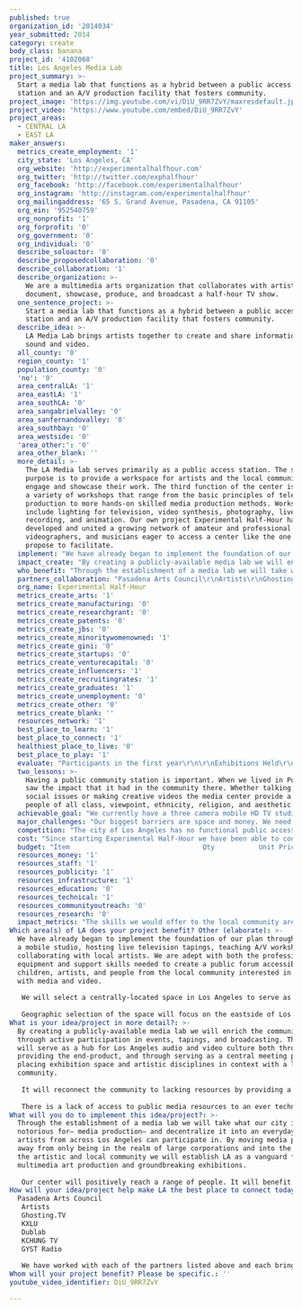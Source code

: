 ```yaml
---
published: true
organization_id: '2014034'
year_submitted: 2014
category: create
body_class: banana
project_id: '4102068'
title: Los Angeles Media Lab
project_summary: >-
  Start a media lab that functions as a hybrid between a public access TV
  station and an A/V production facility that fosters community.
project_image: 'https://img.youtube.com/vi/DiU_9RR7ZvY/maxresdefault.jpg'
project_video: 'https://www.youtube.com/embed/DiU_9RR7ZvY'
project_areas:
  - CENTRAL LA
  - EAST LA
maker_answers:
  metrics_create_employment: '1'
  city_state: 'Los Angeles, CA'
  org_website: 'http://experimentalhalfhour.com'
  org_twitter: 'http://twitter.com/exphalfhour'
  org_facebook: 'http://facebook.com/experimentalhalfhour'
  org_instagram: 'http://instagram.com/experimentalhalfhour'
  org_mailingaddress: '65 S. Grand Avenue, Pasadena, CA 91105'
  org_ein: '952540759'
  org_nonprofit: '1'
  org_forprofit: '0'
  org_government: '0'
  org_individual: '0'
  describe_soloactor: '0'
  describe_proposedcollaboration: '0'
  describe_collaboration: '1'
  describe_organization: >-
    We are a multimedia arts organization that collaborates with artists to
    document, showcase, produce, and broadcast a half-hour TV show.
  one_sentence_project: >-
    Start a media lab that functions as a hybrid between a public access TV
    station and an A/V production facility that fosters community.
  describe_idea: >-
    LA Media Lab brings artists together to create and share information through
    sound and video.
  all_county: '0'
  region_county: '1'
  population_county: '0'
  'no': '0'
  area_centralLA: '1'
  area_eastLA: '1'
  area_southLA: '0'
  area_sangabrielvalley: '0'
  area_sanfernandovalley: '0'
  area_southbay: '0'
  area_westside: '0'
  'area_other:': '0'
  area_other_blank: ''
  more_detail: >-
    The LA Media lab serves primarily as a public access station. The secondary
    purpose is to provide a workspace for artists and the local community to
    engage and showcase their work. The third function of the center is to host
    a variety of workshops that range from the basic principles of television
    production to more hands-on skilled media production methods. Workshops will
    include lighting for television, video synthesis, photography, live sound
    recording, and animation. Our own project Experimental Half-Hour has
    developed and united a growing network of amateur and professional artists,
    videographers, and musicians eager to access a center like the one we
    propose to facilitate.
  implement: "We have already began to implement the foundation of our plan through building a mobile studio, hosting live television tapings, teaching A/V workshops, and collaborating with local artists. We are adept with both the professional equipment and support skills needed to create a public forum accessible to children, artists, and people from the local community interested in working with media and video. \r\n\r\nWe will select a centrally-located space in Los Angeles to serve as a broadcast center.  Our  vision is to build two TV studios: one housing a traditional three-camera setup, which allows more complex tapings and visual effects. The other will be a smaller studio serving more intimate video tapings.  Several adjacent multi-use rooms will serve as classrooms for youth education and training for emerging and established professionals, with public workshops, and in-house artist studios and residencies.  Through the media lab’s outreach and workshops, community members will be trained in how to operate equipment and develop the audiovisual storytelling techniques necessary to realize their vision.\r\n\r\nGeographic selection of the space will focus on the eastside of Los Angeles, a region underserved with local resources, rich with cost-effective space, and located at a demographic cross-section.  Within our rental budget we can procure a space both proportionate to meet the needs of our facility and centrally accessible to the diverse communities we will serve."
  impact_create: "By creating a publicly-available media lab we will enrich the community through active participation in events, tapings, and broadcasting. The lab will serve as a hub for Los Angeles audio and video culture both through providing the end-product, and through serving as a central meeting point placing exhibition space and artistic disciplines in context with a larger community.\r\n\r\nIt will reconnect the community to lacking resources by providing a facility specialized to meet a number of activities.  Hosting residencies for guest artists will further aid in diversifying our growing creative community - allowing interaction with and exposure to working artists in Los Angeles as well as international artists working in alternative media. Giving the local community exposure to artists and resources has a myriad of beneficial social, cultural and economic effects. The center we propose to establish will enable local community members and children to gain valuable skills and resources to prepare them for a lifetime of creative work in digital media.  Additionally, our media lab would allow skilled artists to employ their professional training for use on a community level.\r\n\r\nThere is a lack of access to public media resources to an ever technological oriented culture that we hope to account for through our center.  Our media labs will fill a broad variety of needs: as a way for people to inform each other and express their specific voices about their local community needs; as a way for people to engage with their own community on a grassroots level; as a way to give marginalized voices in the community a sense of agency; and as a way for the community to produce work using professional media equipment that is otherwise out of range.  Our center will help to produce videos that community members want to share with the rest of LA."
  who_benefit: "Through the establishment of a media lab we will take what our city is notorious for— media production— and decentralize it into an everyday act artists from across Los Angeles can participate in.  By moving media production away from only being in the realm of large corporations and into the hands of the artistic and local community we will establish LA as a vanguard for multimedia art production and groundbreaking exhibitions.\r\n\r\nOur center will positively reach a range of people. It will benefit local artists through allowing access to video technology that is otherwise limited to institutions or commercial ventures.  It will provide a space for them to experiment with new ideas and work.  It will benefit community members curious to further their knowledge of video and digitized forms -  those interested to produce their own media, whether it’s a vlog, television show or video installation.  It will positively impact the local youth because it will offer an inspiring, exciting, and professional environment where one can be exposed to the infinite possibilities that video technologies and multimedia artists have to offer. "
  partners_collaboration: "Pasadena Arts Council\r\nArtists\r\nGhosting.TV\r\nKXLU\r\nDublab\r\nKCHUNG TV\r\nGYST Radio\r\n\r\nWe have worked with each of the partners listed above and each brings a unique element to the project through their individual strengths. The Pasadena Arts Council will serve as the fiscal sponsor for this project and is the current fiscal sponsor for Experimental Half-Hour. Ghosting.TV is LA’s premier monthly artist hang-out and screening series of cutting edge video art and animation.  Through the use of our media lab’s space they will be able to expand their reach to a growing audience and continue to host visiting artists to present their work.  Through our collaborations with DJs at LA based FM radio station KXLU, we look forward to having a more consolidated space to host events and remote broadcasts.  Dublab is a non-profit web radio collective that has been broadcasting independently since 1999. They curate shows and host video screenings - sharing a vision very much aligned to ours. A broader space for us would facilitate more productions for our collaboration[s] and would benefit not only the scope of their programming, but the local television and media platforms in LA.  For the UCLA Hammer Museum’s 2014 Made in L.A. biennial exhibition, KChung Radio launched its subsidiary television network KChung TV and hired Experimental Half-Hour as video technical producers to help realize their project. We loaned them our mobile studio system and trained KChung volunteers to use the equipment so they could produce their own series of variety shows. GYST Ink is an artist-run company providing information, technology and solutions created by artists for artists. GYST would be able to use the video technologies to broaden their journalistic coverage of the arts community. \r\n"
  org_name: Experimental Half-Hour
  metrics_create_arts: '1'
  metrics_create_manufacturing: '0'
  metrics_create_researchgrant: '0'
  metrics_create_patents: '0'
  metrics_create_jbs: '0'
  metrics_create_minoritywomenowned: '1'
  metrics_create_gini: '0'
  metrics_create_startups: '0'
  metrics_create_venturecapital: '0'
  metrics_create_influencers: '1'
  metrics_create_recruitingrates: '1'
  metrics_create_graduates: '1'
  metrics_create_unemployment: '0'
  metrics_create_other: '0'
  metrics_create_blank: ''
  resources_network: '1'
  best_place_to_learn: '1'
  best_place_to_connect: '1'
  healthiest_place_to_live: '0'
  best_place_to_play: '1'
  evaluate: "Participants in the first year\r\n\r\nExhibitions Held\r\n\r\nMeasurable press from events and exhibitions\r\n"
  two_lessons: >-
    Having a public community station is important. When we lived in Portland we
    saw the impact that it had in the community there. Whether talking about
    social issues or making creative videos the media center provide a hub for
    people of all class, viewpoint, ethnicity, religion, and aesthetic. 
  achievable_goal: "We currently have a three camera mobile HD TV studio, however we lack a permanent home and studio to be based out of. With the monetary support from the LA 2050 Goals grant we will be able to secure a location immediately, build out the space, and start planning the public programming for the year. The project is fully achievable once a space is leased. Half of the equipment has been purchased and we have several community organizations on-board to contribute to the initial startup of the facility. \r\n"
  major_challenges: "Our biggest barriers are space and money. We need funding to rent and outfit a space to better serve the community. In order to account for our lack of a consolidated space, we’ve had to host events in site specific places. While this has been good, we think that a permanent space would allow us a broader range of programming as well as allowing us to be able to realize our specific vision. We’ve been able to hold fundraisers for past projects and events. This space would allow some leeway to focus on fundraising efforts because so far we have been dealing with finding a space as well as fundraising. \r\n"
  competition: "The city of Los Angeles has no functional public access studio station that serves the broader Los Angeles community. We are the only organization that is proposing a free and public access television and artist run media lab that will be available for all ages (adults and children).\r\n\r\nThe organizations that we work with - while not doing the exact work that we are doing,  nonetheless support our vision and want to contribute to our work. With a consolidated space, we will be able to include the resources and experience that they offer. Our vision is unique, but it also includes other groups working in media, radio and art. We are the only organization that is working with this type of media plan. We feel that we are serving the community in a way that is important and is not currently being fostered.\r\n\r\nExperimental Half-Hour was started as a platform to engage and broadcast local and international musicians, performance artists, dancers, and comedians. The half-hour episodes provide a record of contemporary performing arts and video culture. Conceptual collaboration is stimulated by access to a broad range of new and old technologies ranging from live video broadcasting to glitch-based homemade video effects “stomp” boxes. We want to create a collaborative environment that stimulates unexpected, pleasant surprises. Experiences that that bring artists and the community together.  "
  cost: "Since starting Experimental Half-Hour we have been able to continue our programming with little to no money. Mostly it has been a volunteer run grassroots organization that is passionate about television and media. With the $100,000 we will secure the basic costs to run the facility. This will allow us to start right away with planning our public programming, events, and workshops.  \r\n\r\nIn the mean time we will continue our outreach for funding to secure the future of the media lab through additional grants and tax-deductible donations of equipment and money. "
  budget: "Item                                 Qty           Unit Price                 Total\r\nRent                                 12              4,000                      48,000\r\nBuilt out                             1             5,000                        5,000\r\nUtilities                            12              1,000                       12,000\r\nPart-Time Staff                  1           18,000                      18,000\r\nAudio Mixer/PA                 1              3,000                        3,000\r\n2nd Studio Equipment     1            10,000                      10,000\r\nOne Year Insurance          1              4,000                        4,000\r\n"
  resources_money: '1'
  resources_staff: '1'
  resources_publicity: '1'
  resources_infrastructure: '1'
  resources_education: '0'
  resources_technical: '1'
  resources_communityoutreach: '0'
  resources_research: '0'
  impact_metrics: "The skills we would offer to the local community are very valuable in creative industries.  Los Angeles is the destination city for media production and because of this our media lab will contribute to creating a more empowered and skilled workforce in LA.  \r\n\r\nArtists in LA need more venues in which to showcase their work and engage with the local community. They also need access to broader resources.  With the media lab, it will be more feasible for artists to undertake projects that would have been out of their reach due to the limitations of technical resources. \r\n\r\nThe organization of Experimental Half-Hour is directed by a first generation Mexican American woman.  We hope to give more minorities and women access and skills in the media production field through outreach and skill building. \r\n\r\nThe media lab will provide opportunities to less advantaged minority groups and artists.  It will help to make Los Angeles synonymous with growing artistic and community cultural influence.\r\n\r\nYouth attending workshop classes will be more capable of enrolling in film and media programs at universities. \r\n\r\nThe media lab will provide a foundation of resources for recent graduates and encourage them to stay in Los Angeles. \r\n\r\nBy the very creation of the media lab, Los Angeles will become a better place by teaching use of equipment that artists and the community would not have otherwise accessed, connecting liked-minded community members, increasing participation in local arts, and providing entertainment through the production of multimedia art.\r\n\r\nLA will LEARN the power of media through outreach, classes, and summer youth video camps.\r\n\r\nLA will CONNECT through community participation and viewership of original community TV.\r\n\r\nLA will become a more vibrant place to live through the interaction and give opportunity to PLAY through increased arts awareness.\r\n"
Which area(s) of LA does your project benefit? Other (elaborate): >-
  We have already began to implement the foundation of our plan through building
  a mobile studio, hosting live television tapings, teaching A/V workshops, and
  collaborating with local artists. We are adept with both the professional
  equipment and support skills needed to create a public forum accessible to
  children, artists, and people from the local community interested in working
  with media and video. 
   
   We will select a centrally-located space in Los Angeles to serve as a broadcast center. Our vision is to build two TV studios: one housing a traditional three-camera setup, which allows more complex tapings and visual effects. The other will be a smaller studio serving more intimate video tapings. Several adjacent multi-use rooms will serve as classrooms for youth education and training for emerging and established professionals, with public workshops, and in-house artist studios and residencies. Through the media lab’s outreach and workshops, community members will be trained in how to operate equipment and develop the audiovisual storytelling techniques necessary to realize their vision.
   
   Geographic selection of the space will focus on the eastside of Los Angeles, a region underserved with local resources, rich with cost-effective space, and located at a demographic cross-section. Within our rental budget we can procure a space both proportionate to meet the needs of our facility and centrally accessible to the diverse communities we will serve.
What is your idea/project in more detail?: >-
  By creating a publicly-available media lab we will enrich the community
  through active participation in events, tapings, and broadcasting. The lab
  will serve as a hub for Los Angeles audio and video culture both through
  providing the end-product, and through serving as a central meeting point
  placing exhibition space and artistic disciplines in context with a larger
  community.
   
   It will reconnect the community to lacking resources by providing a facility specialized to meet a number of activities. Hosting residencies for guest artists will further aid in diversifying our growing creative community - allowing interaction with and exposure to working artists in Los Angeles as well as international artists working in alternative media. Giving the local community exposure to artists and resources has a myriad of beneficial social, cultural and economic effects. The center we propose to establish will enable local community members and children to gain valuable skills and resources to prepare them for a lifetime of creative work in digital media. Additionally, our media lab would allow skilled artists to employ their professional training for use on a community level.
   
   There is a lack of access to public media resources to an ever technological oriented culture that we hope to account for through our center. Our media labs will fill a broad variety of needs: as a way for people to inform each other and express their specific voices about their local community needs; as a way for people to engage with their own community on a grassroots level; as a way to give marginalized voices in the community a sense of agency; and as a way for the community to produce work using professional media equipment that is otherwise out of range. Our center will help to produce videos that community members want to share with the rest of LA.
What will you do to implement this idea/project?: >-
  Through the establishment of a media lab we will take what our city is
  notorious for— media production— and decentralize it into an everyday act
  artists from across Los Angeles can participate in. By moving media production
  away from only being in the realm of large corporations and into the hands of
  the artistic and local community we will establish LA as a vanguard for
  multimedia art production and groundbreaking exhibitions.
   
   Our center will positively reach a range of people. It will benefit local artists through allowing access to video technology that is otherwise limited to institutions or commercial ventures. It will provide a space for them to experiment with new ideas and work. It will benefit community members curious to further their knowledge of video and digitized forms - those interested to produce their own media, whether it’s a vlog, television show or video installation. It will positively impact the local youth because it will offer an inspiring, exciting, and professional environment where one can be exposed to the infinite possibilities that video technologies and multimedia artists have to offer.
How will your idea/project help make LA the best place to connect today? In LA2050?: |-
  Pasadena Arts Council
   Artists
   Ghosting.TV
   KXLU
   Dublab
   KCHUNG TV
   GYST Radio
   
   We have worked with each of the partners listed above and each brings a unique element to the project through their individual strengths. The Pasadena Arts Council will serve as the fiscal sponsor for this project and is the current fiscal sponsor for Experimental Half-Hour. Ghosting.TV is LA’s premier monthly artist hang-out and screening series of cutting edge video art and animation. Through the use of our media lab’s space they will be able to expand their reach to a growing audience and continue to host visiting artists to present their work. Through our collaborations with DJs at LA based FM radio station KXLU, we look forward to having a more consolidated space to host events and remote broadcasts. Dublab is a non-profit web radio collective that has been broadcasting independently since 1999. They curate shows and host video screenings - sharing a vision very much aligned to ours. A broader space for us would facilitate more productions for our collaboration[s] and would benefit not only the scope of their programming, but the local television and media platforms in LA. For the UCLA Hammer Museum’s 2014 Made in L.A. biennial exhibition, KChung Radio launched its subsidiary television network KChung TV and hired Experimental Half-Hour as video technical producers to help realize their project. We loaned them our mobile studio system and trained KChung volunteers to use the equipment so they could produce their own series of variety shows. GYST Ink is an artist-run company providing information, technology and solutions created by artists for artists. GYST would be able to use the video technologies to broaden their journalistic coverage of the arts community.
Whom will your project benefit? Please be specific.: ''
youtube_video_identifier: DiU_9RR7ZvY

---
```

